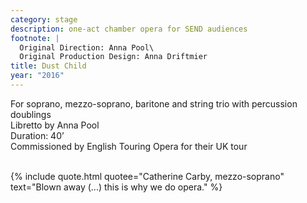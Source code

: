 ```yaml
---
category: stage
description: one-act chamber opera for SEND audiences
footnote: |
  Original Direction: Anna Pool\
  Original Production Design: Anna Driftmier
title: Dust Child
year: "2016"
---
```


For soprano, mezzo-soprano, baritone and string trio with percussion doublings\
Libretto by Anna Pool\
Duration: 40’\
Commissioned by English Touring Opera for their UK tour\
<br>

{% include quote.html quotee="Catherine Carby, mezzo-soprano" text="Blown away (...) this is why we do opera." %}
